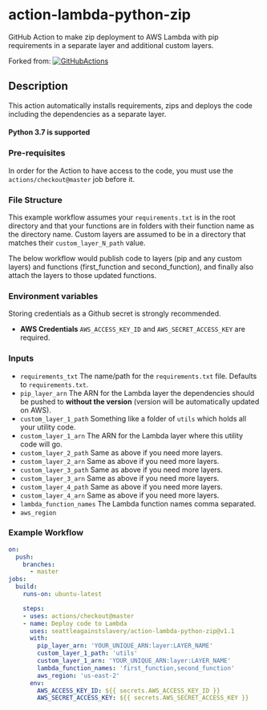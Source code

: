 # action-lambda-python-zip

GitHub Action to make zip deployment to AWS Lambda with pip requirements in a separate layer and additional custom layers.

Forked from: [![GitHubActions](https://img.shields.io/badge/listed%20on-GitHubActions-blue.svg)](https://github.com/marketplace/actions/aws-lambda-zip-deploy-python)

## Description
This action automatically installs requirements, zips and deploys the code including the dependencies as a separate layer.

#### Python 3.7 is supported

### Pre-requisites
In order for the Action to have access to the code, you must use the `actions/checkout@master` job before it.

### File Structure
This example workflow assumes your `requirements.txt` is in the root directory and that your functions are in folders with their function name as the directory name. Custom layers are assumed to be in a directory that matches their `custom_layer_N_path` value.

The below workflow would publish code to layers (pip and any custom layers) and functions (first_function and second_function), and finally also attach the layers to those updated functions.


### Environment variables
Storing credentials as a Github secret is strongly recommended.

- **AWS Credentials**
    `AWS_ACCESS_KEY_ID` and `AWS_SECRET_ACCESS_KEY` are required.

### Inputs
- `requirements_txt`
    The name/path for the `requirements.txt` file. Defaults to `requirements.txt`.
- `pip_layer_arn`
    The ARN for the Lambda layer the dependencies should be pushed to **without the version** (version will be automatically updated on AWS).
- `custom_layer_1_path`
    Something like a folder of `utils` which holds all your utility code.
- `custom_layer_1_arn`
    The ARN for the Lambda layer where this utility code will go.
- `custom_layer_2_path`
    Same as above if you need more layers.
- `custom_layer_2_arn`
    Same as above if you need more layers.
- `custom_layer_3_path`
    Same as above if you need more layers.
- `custom_layer_3_arn`
    Same as above if you need more layers.
- `custom_layer_4_path`
    Same as above if you need more layers.
- `custom_layer_4_arn`
    Same as above if you need more layers.
- `lambda_function_names`
    The Lambda function names comma separated.
- `aws_region`


### Example Workflow
```yaml
on:
  push:
    branches:
      - master
jobs:
  build:
    runs-on: ubuntu-latest

    steps:
    - uses: actions/checkout@master
    - name: Deploy code to Lambda
      uses: seattleagainstslavery/action-lambda-python-zip@v1.1
      with:
        pip_layer_arn: 'YOUR_UNIQUE_ARN:layer:LAYER_NAME'
        custom_layer_1_path: 'utils'
        custom_layer_1_arn: 'YOUR_UNIQUE_ARN:layer:LAYER_NAME'
        lambda_function_names: 'first_function,second_function'
        aws_region: 'us-east-2'
      env:
        AWS_ACCESS_KEY_ID: ${{ secrets.AWS_ACCESS_KEY_ID }}
        AWS_SECRET_ACCESS_KEY: ${{ secrets.AWS_SECRET_ACCESS_KEY }}
```
